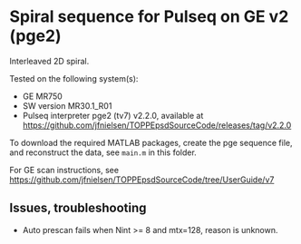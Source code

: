 # Spiral sequence for Pulseq on GE v2 (pge2)

Interleaved 2D spiral.  

Tested on the following system(s):
* GE MR750
* SW version MR30.1_R01
* Pulseq interpreter pge2 (tv7) v2.2.0, available at https://github.com/jfnielsen/TOPPEpsdSourceCode/releases/tag/v2.2.0

To download the required MATLAB packages,
create the pge sequence file, and reconstruct the data, see `main.m` in this folder.

For GE scan instructions, see https://github.com/jfnielsen/TOPPEpsdSourceCode/tree/UserGuide/v7

## Issues, troubleshooting

* Auto prescan fails when Nint >= 8 and mtx=128, reason is unknown.
